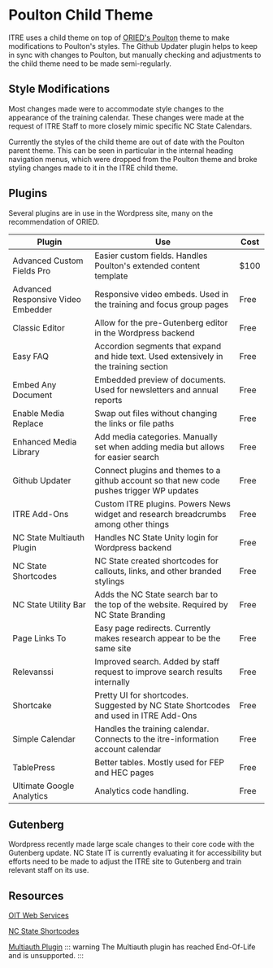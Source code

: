 # Poulton Child Theme
ITRE uses a child theme on top of [ORIED's Poulton](https://github.ncsu.edu/ORIED/Poulton) theme to make modifications to Poulton's styles. The Github Updater plugin helps to keep in sync with changes to Poulton, but manually checking and adjustments to the child theme need to be made semi-regularly.

## Style Modifications

<ImageEmbed name="Training Calendar Screenshot" preview="training" classes="right" />

Most changes made were to accommodate style changes to the appearance of the training calendar. These changes were made at the request of ITRE Staff to more closely mimic specific NC State Calendars.

Currently the styles of the child theme are out of date with the Poulton parent theme. This can be seen in particular in the internal heading navigation menus, which were dropped from the Poulton theme and broke styling changes made to it in the ITRE child theme.

## Plugins
Several plugins are in use in the Wordpress site, many on the recommendation of ORIED.

|                Plugin              |                                             Use                                           | Cost |
|------------------------------------|-------------------------------------------------------------------------------------------|------|
| Advanced Custom Fields Pro         | Easier custom fields. Handles Poulton's extended content template                         | $100 |
| Advanced Responsive Video Embedder | Responsive video embeds. Used in the training and focus group pages                       | Free |
| Classic Editor                     | Allow for the pre-Gutenberg editor in the Wordpress backend                               | Free |
| Easy FAQ                           | Accordion segments that expand and hide text. Used extensively in the training section    | Free |
| Embed Any Document                 | Embedded preview of documents. Used for newsletters and annual reports                    | Free |
| Enable Media Replace               | Swap out files without changing the links or file paths                                   | Free |
| Enhanced Media Library             | Add media categories. Manually set when adding media but allows for easier search         | Free |
| Github Updater                     | Connect plugins and themes to a github account so that new code pushes trigger WP updates | Free |
| ITRE Add-Ons                       | Custom ITRE plugins. Powers News widget and research breadcrumbs among other things       | Free |
| NC State Multiauth Plugin          | Handles NC State Unity login for Wordpress backend                                        | Free |
| NC State Shortcodes                | NC State created shortcodes for callouts, links, and other branded stylings               | Free |
| NC State Utility Bar               | Adds the NC State search bar to the top of the website. Required by NC State Branding     | Free |
| Page Links To                      | Easy page redirects. Currently makes research appear to be the same site                  | Free |
| Relevanssi                         | Improved search. Added by staff request to improve search results internally              | Free |
| Shortcake                          | Pretty UI for shortcodes. Suggested by NC State Shortcodes and used in ITRE Add-Ons       | Free |
| Simple Calendar                    | Handles the training calendar. Connects to the itre-information account calendar          | Free |
| TablePress                         | Better tables. Mostly used for FEP and HEC pages                                          | Free |
| Ultimate Google Analytics          | Analytics code handling.                                                                  | Free |

## Gutenberg
Wordpress recently made large scale changes to their core code with the Gutenberg update. NC State IT is currently evaluating it for accessibility but efforts need to be made to adjust the ITRE site to Gutenberg and train relevant staff on its use.

## Resources
[OIT Web Services](https://design.oit.ncsu.edu)

[NC State Shortcodes](https://github.ncsu.edu/ncstate-wordpress/ncsu-shortcodes)

[Multiauth Plugin](https://github.ncsu.edu/ncstate-wordpress/ncsu-multiauth)
::: warning
The Multiauth plugin has reached End-Of-Life and is unsupported.
:::
[]()
